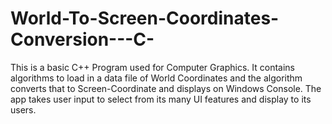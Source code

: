 # World-To-Screen-Coordinates-Conversion---C-
This is a basic C++ Program used for Computer Graphics. It contains algorithms to load in a data file of World Coordinates and the algorithm converts that to Screen-Coordinate and displays on Windows Console. The app takes user input to select from its many UI features and display to its users. 
